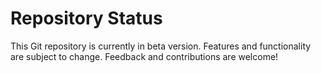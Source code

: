# Repository Status

This Git repository is currently in beta version. Features and functionality are subject to change. Feedback and contributions are welcome!
